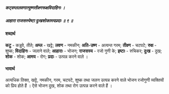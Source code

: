 ##### कट्‌वम्ललवणात्युष्णतीक्ष्णरूक्षविदाहिनः ।
##### आहारा राजसस्येष्टा दुःखशोकामयप्रदाः ॥ ९ ॥

#### शब्दार्थ

**कटु** - कडुवे, तीते; **अम्ल** - खट्टे; **लवण** - नमकीन; **अति-उष्ण** - अत्यन्त गरम; **तीक्ष्ण** - चटपटे; **रुक्ष** - शुष्क; **विदाहिनः** - जलाने वाले; **आहाराः** - भोजन; **राजसस्य** - रजो गुणी के; **इष्टाः** - रुचिकर; **दुःख** - दुख; **शोक** - शोक; **आमय** - रोग; **प्रदाः** - उत्पन्न करने वाले ।

#### भावार्थ

अत्यधिक तिक्त, खट्टे, नमकीन, गरम, चटपटे, शुष्क तथा जलन उत्पन्न करने वाले भोजन रजोगुणी व्यक्तियों को प्रिय होते हैं । ऐसे भोजन दुख, शोक तथा रोग उत्पन्न करने वाले हैं ।